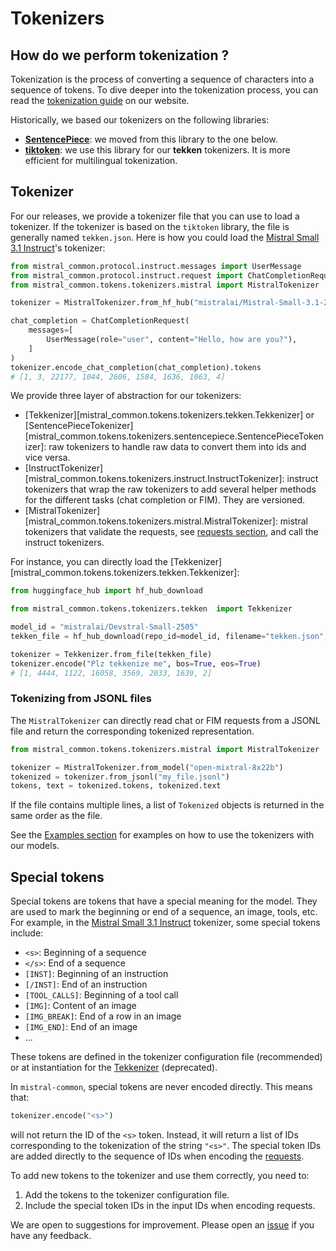 # Tokenizers

## How do we perform tokenization ?

Tokenization is the process of converting a sequence of characters into a sequence of tokens. To dive deeper into the tokenization process, you can read the [tokenization guide](https://docs.mistral.ai/guides/tokenization/) on our website.

Historically, we based our tokenizers on the following libraries:

- [**SentencePiece**](https://github.com/google/sentencepiece): we moved from this library to the one below.  
- [**tiktoken**](https://github.com/openai/tiktoken): we use this library for our **tekken** tokenizers. It is more efficient for multilingual tokenization.

## Tokenizer

For our releases, we provide a tokenizer file that you can use to load a tokenizer. If the tokenizer is based on the `tiktoken` library, the file is generally named `tekken.json`. Here is how you could load the [Mistral Small 3.1 Instruct](https://huggingface.co/mistralai/Mistral-Small-3.1-24B-Instruct-2503)'s tokenizer:

```python
from mistral_common.protocol.instruct.messages import UserMessage
from mistral_common.protocol.instruct.request import ChatCompletionRequest
from mistral_common.tokens.tokenizers.mistral import MistralTokenizer

tokenizer = MistralTokenizer.from_hf_hub("mistralai/Mistral-Small-3.1-24B-Instruct-2503", token="your_hf_token")

chat_completion = ChatCompletionRequest(
    messages=[
        UserMessage(role="user", content="Hello, how are you?"),
    ]
)
tokenizer.encode_chat_completion(chat_completion).tokens
# [1, 3, 22177, 1044, 2606, 1584, 1636, 1063, 4]
```

We provide three layer of abstraction for our tokenizers:

- [Tekkenizer][mistral_common.tokens.tokenizers.tekken.Tekkenizer] or [SentencePieceTokenizer][mistral_common.tokens.tokenizers.sentencepiece.SentencePieceTokenizer]: raw tokenizers to handle raw data to convert them into ids and vice versa.
- [InstructTokenizer][mistral_common.tokens.tokenizers.instruct.InstructTokenizer]: instruct tokenizers that wrap the raw tokenizers to add several helper methods for the different tasks (chat completion or FIM). They are versioned.
- [MistralTokenizer][mistral_common.tokens.tokenizers.mistral.MistralTokenizer]: mistral tokenizers that validate the requests, see [requests section](./requests.md), and call the instruct tokenizers.

For instance, you can directly load the [Tekkenizer][mistral_common.tokens.tokenizers.tekken.Tekkenizer]:

```python
from huggingface_hub import hf_hub_download

from mistral_common.tokens.tokenizers.tekken  import Tekkenizer

model_id = "mistralai/Devstral-Small-2505"
tekken_file = hf_hub_download(repo_id=model_id, filename="tekken.json", token="your_hf_token")

tokenizer = Tekkenizer.from_file(tekken_file)
tokenizer.encode("Plz tekkenize me", bos=True, eos=True)
# [1, 4444, 1122, 16058, 3569, 2033, 1639, 2]
```

### Tokenizing from JSONL files

The `MistralTokenizer` can directly read chat or FIM requests from a JSONL file
and return the corresponding tokenized representation.

```python
from mistral_common.tokens.tokenizers.mistral import MistralTokenizer

tokenizer = MistralTokenizer.from_model("open-mixtral-8x22b")
tokenized = tokenizer.from_jsonl("my_file.jsonl")
tokens, text = tokenized.tokens, tokenized.text
```

If the file contains multiple lines, a list of `Tokenized` objects is returned
in the same order as the file.

See the [Examples section](../examples/index.md) for examples on how to use the tokenizers with our models.

## Special tokens

Special tokens are tokens that have a special meaning for the model. They are used to mark the beginning or end of a sequence, an image, tools, etc. For example, in the [Mistral Small 3.1 Instruct](https://huggingface.co/mistralai/Mistral-Small-3.1-24B-Instruct-2503) tokenizer, some special tokens include:

- `<s>`: Beginning of a sequence
- `</s>`: End of a sequence
- `[INST]`: Beginning of an instruction
- `[/INST]`: End of an instruction
- `[TOOL_CALLS]`: Beginning of a tool call
- `[IMG]`: Content of an image
- `[IMG_BREAK]`: End of a row in an image
- `[IMG_END]`: End of an image
- ...

These tokens are defined in the tokenizer configuration file (recommended) or at instantiation for the [Tekkenizer](mistral_common.tokens.tokenizers.tekken.Tekkenizer) (deprecated).

In `mistral-common`, special tokens are never encoded directly. This means that:

```python
tokenizer.encode("<s>")
```

will not return the ID of the `<s>` token. Instead, it will return a list of IDs corresponding to the tokenization of the string `"<s>"`. The special token IDs are added directly to the sequence of IDs when encoding the [requests](requests.md).

To add new tokens to the tokenizer and use them correctly, you need to:

1. Add the tokens to the tokenizer configuration file.
2. Include the special token IDs in the input IDs when encoding requests.

We are open to suggestions for improvement. Please open an [issue](https://github.com/mistralai/mistral-common/issues) if you have any feedback.
